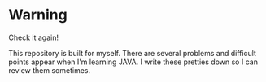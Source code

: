 # Warning
Check it again!

This repository is built for myself.
There are several problems and difficult points appear when I'm learning JAVA.
I write these pretties down so I can review them sometimes.
